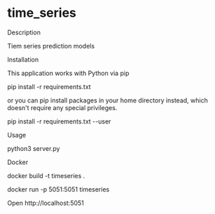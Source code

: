 # time_series
Description

Tiem series prediction models

Installation

This application works with Python via pip

pip install -r requirements.txt

or you can pip install packages in your home directory instead, which doesn't require any special privileges.

pip install -r requirements.txt --user

Usage

python3 server.py

Docker

docker build -t timeseries .

docker run -p 5051:5051 timeseries

Open http://localhost:5051
